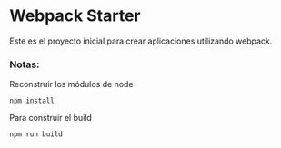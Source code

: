 # Webpack Starter

Este es el proyecto inicial para crear aplicaciones utilizando webpack.

### Notas: 
Reconstruir los módulos de node
```
npm install
```
Para construir el build

```
npm run build
```